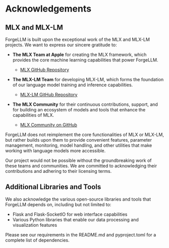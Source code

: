 # Acknowledgements

## MLX and MLX-LM

ForgeLLM is built upon the exceptional work of the MLX and MLX-LM projects. We want to express our sincere gratitude to:

- **The MLX Team at Apple** for creating the MLX framework, which provides the core machine learning capabilities that power ForgeLLM.
  - [MLX GitHub Repository](https://github.com/ml-explore/mlx)

- **The MLX-LM Team** for developing MLX-LM, which forms the foundation of our language model training and inference capabilities.
  - [MLX-LM GitHub Repository](https://github.com/ml-explore/mlx-lm)

- **The MLX Community** for their continuous contributions, support, and for building an ecosystem of models and tools that enhance the capabilities of MLX.
  - [MLX Community on GitHub](https://github.com/mlx-community)

ForgeLLM does not reimplement the core functionalities of MLX or MLX-LM, but rather builds upon them to provide convenient features, parameter management, monitoring, model handling, and other utilities that make working with language models more accessible.

Our project would not be possible without the groundbreaking work of these teams and communities. We are committed to acknowledging their contributions and adhering to their licensing terms.

## Additional Libraries and Tools

We also acknowledge the various open-source libraries and tools that ForgeLLM depends on, including but not limited to:

- Flask and Flask-SocketIO for web interface capabilities
- Various Python libraries that enable our data processing and visualization features

Please see our requirements in the README.md and pyproject.toml for a complete list of dependencies. 